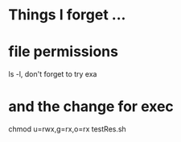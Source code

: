# Things I forget ...

# file permissions
ls -l, don't forget to try exa

# and the change for exec
chmod u=rwx,g=rx,o=rx testRes.sh
